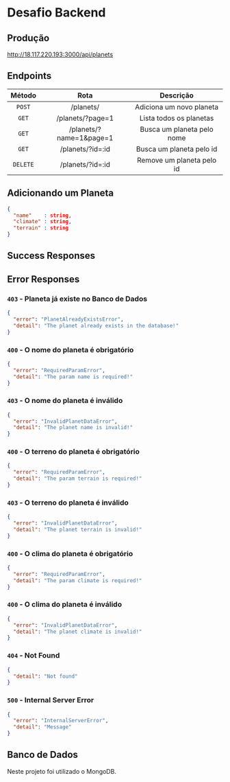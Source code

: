 # Desafio Backend

## Produção

http://18.117.220.193:3000/api/planets

## Endpoints

|  Método   |          Rota           |         Descrição          |
|:---------:|:-----------------------:|:--------------------------:|
| `POST`    | /planets/               | Adiciona um novo planeta   |
| `GET`     | /planets/?page=1        | Lista todos os planetas    |
| `GET`     | /planets/?name=1&page=1 | Busca um planeta pelo nome |
| `GET`     | /planets/?id=:id        | Busca um planeta pelo id   |
| `DELETE`  | /planets/?id=:id        | Remove um planeta pelo id  |


## Adicionando um Planeta
```json
{
  "name"    : string,
  "climate" : string,
  "terrain" : string
}
```

## Success Responses

## Error Responses

### `403` - Planeta já existe no Banco de Dados 
```json
{
  "error": "PlanetAlreadyExistsError",
  "detail": "The planet already exists in the database!"
}
```

### `400` - O nome do planeta é obrigatório
```json
{
  "error": "RequiredParamError",
  "detail": "The param name is required!"
}
```

### `403` - O nome do planeta é inválido
```json
{
  "error": "InvalidPlanetDataError",
  "detail": "The planet name is invalid!"
}
```

### `400` - O terreno do planeta é obrigatório
```json
{
  "error": "RequiredParamError",
  "detail": "The param terrain is required!"
}
```

### `403` -  O terreno do planeta é inválido
```json
{
  "error": "InvalidPlanetDataError",
  "detail": "The planet terrain is invalid!"
}
```
### `400` - O clima do planeta é obrigatório
```json
{
  "error": "RequiredParamError",
  "detail": "The param climate is required!"
}
```

### `400` - O clima do planeta é inválido
```json
{
  "error": "InvalidPlanetDataError",
  "detail": "The planet climate is invalid!"
}
```

### `404` - Not Found
```json
{
  "detail": "Not found"
}
```

### `500` - Internal Server Error
```json
{
  "error": "InternalServerError",
  "detail": "Message"
}
```
## Banco de Dados

Neste projeto foi utilizado o MongoDB.